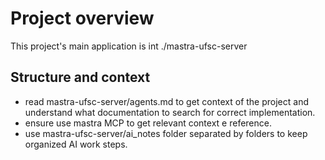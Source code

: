 # Project overview

This project's main application is int ./mastra-ufsc-server

## Structure and context

- read mastra-ufsc-server/agents.md to get context of the project and understand what documentation to search for correct implementation.
- ensure use mastra MCP to get relevant context e reference.
- use mastra-ufsc-server/ai_notes folder separated by folders to keep organized AI work steps.